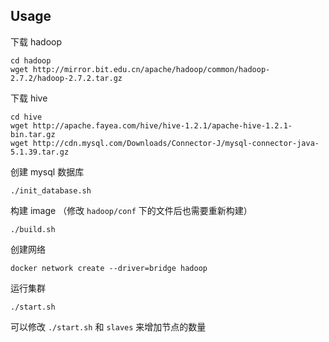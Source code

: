 
## Usage

下载 hadoop

    cd hadoop
    wget http://mirror.bit.edu.cn/apache/hadoop/common/hadoop-2.7.2/hadoop-2.7.2.tar.gz

下载 hive

    cd hive
    wget http://apache.fayea.com/hive/hive-1.2.1/apache-hive-1.2.1-bin.tar.gz
    wget http://cdn.mysql.com/Downloads/Connector-J/mysql-connector-java-5.1.39.tar.gz


创建 mysql 数据库

    ./init_database.sh


构建 image （修改 `hadoop/conf` 下的文件后也需要重新构建）

    ./build.sh

创建网络

    docker network create --driver=bridge hadoop

运行集群

    ./start.sh

可以修改 `./start.sh` 和 `slaves` 来增加节点的数量


